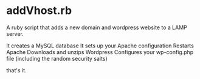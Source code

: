 addVhost.rb
===========

A ruby script that adds a new domain and wordpress website to a LAMP server.

It creates a MySQL database
It sets up your Apache configuration
Restarts Apache
Downloads and unzips Wordpress
Configures your wp-config.php file (including the random security salts)

that's it.
